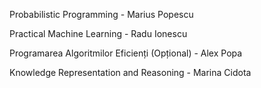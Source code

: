 Probabilistic Programming - Marius Popescu 

Practical Machine Learning - Radu Ionescu

Programarea Algoritmilor Eficienți (Opțional) - Alex Popa

Knowledge Representation and Reasoning - Marina Cidota 
